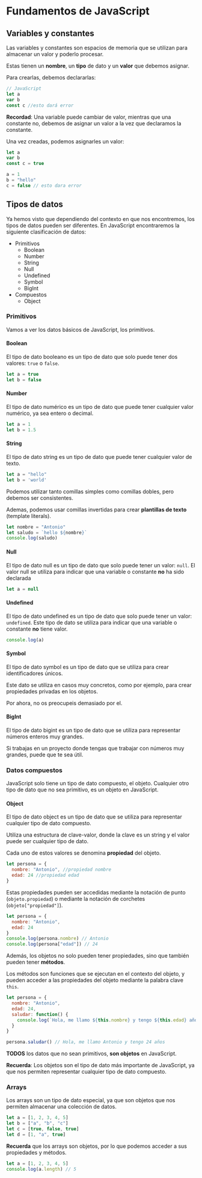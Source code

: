 # Fundamentos de JavaScript

## Variables y constantes
Las variables y constantes son espacios de memoria que se utilizan para almacenar un valor y poderlo procesar.

Estas tienen un **nombre**, un **tipo** de dato y un **valor** que debemos asignar.

Para crearlas, debemos declararlas:

```javascript
// JavaScript
let a
var b
const c //esto dará error
```
**Recordad**: Una variable puede cambiar de valor, mientras que una constante no, debemos de asignar un valor a la vez que declaramos la constante.

Una vez creadas, podemos asignarles un valor:

```javascript
let a
var b
const c = true

a = 1
b = "hello"
c = false // esto dara error
```

## Tipos de datos
Ya hemos visto que dependiendo del contexto en que nos encontremos, los tipos de datos pueden ser diferentes. En JavaScript encontraremos la siguiente clasificación de datos:

- Primitivos
  - Boolean
  - Number
  - String
  - Null
  - Undefined
  - Symbol
  - BigInt
- Compuestos
  - Object

### Primitivos
Vamos a ver los datos básicos de JavaScript, los primitivos.

#### Boolean
El tipo de dato booleano es un tipo de dato que solo puede tener dos valores: `true` o `false`.

```javascript
let a = true
let b = false
```

#### Number
El tipo de dato numérico es un tipo de dato que puede tener cualquier valor numérico, ya sea entero o decimal.

```javascript
let a = 1
let b = 1.5
```

#### String
El tipo de dato string es un tipo de dato que puede tener cualquier valor de texto.

```javascript
let a = "hello"
let b = 'world'
```

Podemos utilizar tanto comillas simples como comillas dobles, pero debemos ser consistentes.

Ademas, podemos usar comillas invertidas para crear **plantillas de texto** (template literals).

```javascript
let nombre = "Antonio"
let saludo = `hello ${nombre}`
console.log(saludo)
```

#### Null
El tipo de dato null es un tipo de dato que solo puede tener un valor: `null`.
El valor null se utiliza para indicar que una variable o constante **no** ha sido declarada
```javascript
let a = null
```

#### Undefined
El tipo de dato undefined es un tipo de dato que solo puede tener un valor: `undefined`.
Este tipo de dato se utiliza para indicar que una variable o constante **no** tiene valor.

```javascript
console.log(a)
```

#### Symbol
El tipo de dato symbol es un tipo de dato que se utiliza para crear identificadores únicos.

Este dato se utiliza en casos muy concretos, como por ejemplo, para crear propiedades privadas en los objetos.

Por ahora, no os preocupeis demasiado por el.

#### BigInt
El tipo de dato bigint es un tipo de dato que se utiliza para representar números enteros muy grandes.

Si trabajas en un proyecto donde tengas que trabajar con números muy grandes, puede que te sea útil.

### Datos compuestos
JavaScript solo tiene un tipo de dato compuesto, el objeto.
Cualquier otro tipo de dato que no sea primitivo, es un objeto en JavaScript.

#### Object
El tipo de dato object es un tipo de dato que se utiliza para representar cualquier tipo de dato compuesto.

Utiliza una estructura de clave-valor, donde la clave es un string y el valor puede ser cualquier tipo de dato.

Cada uno de estos valores se denomina **propiedad** del objeto.

```javascript
let persona = {
  nombre: "Antonio", //propiedad nombre
  edad: 24 //propiedad edad
}
```
Estas propiedades pueden ser accedidas mediante la notación de punto (`objeto.propiedad`) o mediante la notación de corchetes (`objeto["propiedad"]`).

```javascript
let persona = {
  nombre: "Antonio",
  edad: 24
}
console.log(persona.nombre) // Antonio
console.log(persona["edad"]) // 24
```
Además, los objetos no solo pueden tener propiedades, sino que también pueden tener **métodos**.

Los métodos son funciones que se ejecutan en el contexto del objeto, y pueden acceder a las propiedades del objeto mediante la palabra clave `this`.

```javascript
let persona = {
  nombre: "Antonio",
  edad: 24,
  saludar: function() {
    console.log(`Hola, me llamo ${this.nombre} y tengo ${this.edad} años`)
  }
}

persona.saludar() // Hola, me llamo Antonio y tengo 24 años
```
**TODOS** los datos que no sean primitivos, **son objetos** en JavaScript.

**Recuerda**: Los objetos son el tipo de dato más importante de JavaScript, ya que nos permiten representar cualquier tipo de dato compuesto.

### Arrays
Los arrays son un tipo de dato especial, ya que son objetos que nos permiten almacenar una colección de datos.

```javascript
let a = [1, 2, 3, 4, 5]
let b = ["a", "b", "c"]
let c = [true, false, true]
let d = [1, "a", true]
```

**Recuerda** que los arrays son objetos, por lo que podemos acceder a sus propiedades y métodos.

```javascript
let a = [1, 2, 3, 4, 5]
console.log(a.length) // 5
```

